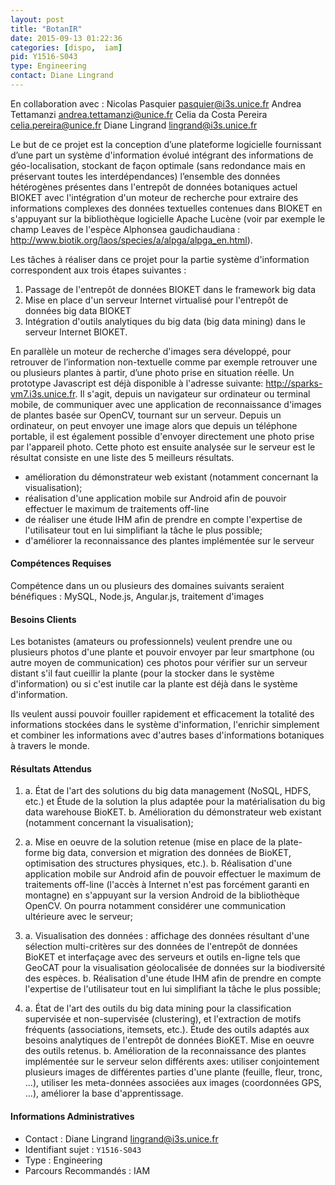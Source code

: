 ```yaml
---
layout: post
title: "BotanIR"
date: 2015-09-13 01:22:36
categories: [dispo,  iam]
pid: Y1516-S043
type: Engineering
contact: Diane Lingrand
---
```

       
En collaboration avec :
Nicolas Pasquier pasquier@i3s.unice.fr
Andrea Tettamanzi andrea.tettamanzi@unice.fr
Celia da Costa Pereira celia.pereira@unice.fr
Diane Lingrand lingrand@i3s.unice.fr


Le but de ce projet est la conception d’une plateforme logicielle fournissant d’une part un système d'information évolué intégrant des informations de géo-localisation, stockant de façon optimale (sans redondance mais en préservant toutes les interdépendances) l’ensemble des données hétérogènes présentes dans l'entrepôt de données botaniques actuel BIOKET avec l'intégration d'un moteur de recherche pour extraire des informations complexes des données textuelles contenues dans BIOKET en s'appuyant sur la bibliothèque logicielle Apache Lucène (voir par exemple le champ Leaves de l'espèce Alphonsea gaudichaudiana : http://www.biotik.org/laos/species/a/alpga/alpga_en.html). 

Les tâches à réaliser dans ce projet pour la partie système d'information correspondent aux trois étapes suivantes :
1. Passage de l'entrepôt de données BIOKET dans le framework big data
2. Mise en place d'un serveur Internet virtualisé pour l'entrepôt de données big data BIOKET
3. Intégration d'outils analytiques du big data (big data mining) dans le serveur Internet BIOKET.

En parallèle un moteur de recherche d'images sera développé, pour retrouver de l’information non-textuelle comme par exemple retrouver une ou plusieurs plantes à partir, d’une photo prise en situation réelle. Un prototype Javascript est déjà disponible à l'adresse suivante: http://sparks-vm7.i3s.unice.fr. Il s'agit, depuis un navigateur sur ordinateur ou terminal mobile, de communiquer avec une application de reconnaissance d'images de plantes basée sur OpenCV, tournant sur un serveur. Depuis un ordinateur, on peut envoyer une image alors que depuis un téléphone portable, il est également possible d'envoyer directement une photo prise par l'appareil photo. Cette photo est ensuite analysée sur le serveur est le résultat consiste en une liste des 5 meilleurs résultats.

- amélioration du démonstrateur web existant (notamment concernant la visualisation);
- réalisation d'une application mobile sur Android afin de pouvoir effectuer le maximum de traitements off-line
- de réaliser une étude IHM afin de prendre en compte l'expertise de l'utilisateur tout en lui simplifiant la tâche le plus possible;
- d'améliorer la reconnaissance des plantes implémentée sur le serveur

#### Compétences Requises
Compétence dans un ou plusieurs des domaines suivants seraient bénéfiques :
MySQL, Node.js, Angular.js, traitement d'images


#### Besoins Clients
Les botanistes (amateurs ou professionnels) veulent prendre une ou plusieurs photos d'une plante et pouvoir envoyer par leur smartphone (ou autre moyen de communication) ces photos pour vérifier sur un serveur distant s'il faut cueillir la plante (pour la stocker dans le système d'information) ou si c'est inutile car la plante est déjà dans le système d'information.

Ils veulent aussi pouvoir fouiller rapidement et efficacement la totalité des informations stockées dans le système d'information, l'enrichir simplement et combiner les informations avec d'autres bases d'informations botaniques à travers le monde.

#### Résultats Attendus
1) a. État de l'art des solutions du big data management (NoSQL, HDFS, etc.) et Étude de la solution la plus adaptée pour la matérialisation du big data warehouse BioKET.
b. Amélioration du démonstrateur web existant (notamment concernant la visualisation); 

2) a. Mise en oeuvre de la solution retenue (mise en place de la plate-forme big data, conversion et
migration des données de BioKET, optimisation des structures physiques, etc.).
b. Réalisation d'une application mobile sur Android afin de pouvoir effectuer le maximum de traitements off-line (l'accès à Internet n'est pas forcément garanti en montagne) en s'appuyant sur la version Android de la bibliothèque OpenCV. On pourra notamment considérer une communication ultérieure avec le serveur; 

3) a. Visualisation des données : affichage des données résultant d'une sélection multi-critères sur des données de l'entrepôt de données BioKET et interfaçage avec des serveurs et outils en-ligne tels que GeoCAT pour la visualisation géolocalisée de données sur la biodiversité des espèces.
b. Réalisation d'une étude IHM afin de prendre en compte l'expertise de l'utilisateur tout en lui simplifiant la tâche le plus possible;


4) a. État de l'art des outils du big data mining pour la classification supervisée et non-supervisée
(clustering), et l'extraction de motifs fréquents (associations, itemsets, etc.). Étude des outils adaptés aux besoins analytiques de l'entrepôt de données BioKET. Mise en oeuvre des outils retenus.
b. Amélioration de la reconnaissance des plantes implémentée sur le serveur selon différents axes: utiliser conjointement plusieurs images de différentes parties d'une plante (feuille, fleur, tronc, ...), utiliser les meta-données associées aux images (coordonnées GPS, ...), améliorer la base d'apprentissage.
     

#### Informations Administratives
  * Contact : Diane Lingrand <lingrand@i3s.unice.fr>
  * Identifiant sujet : `Y1516-S043`
  * Type : Engineering
  * Parcours Recommandés :  IAM
     